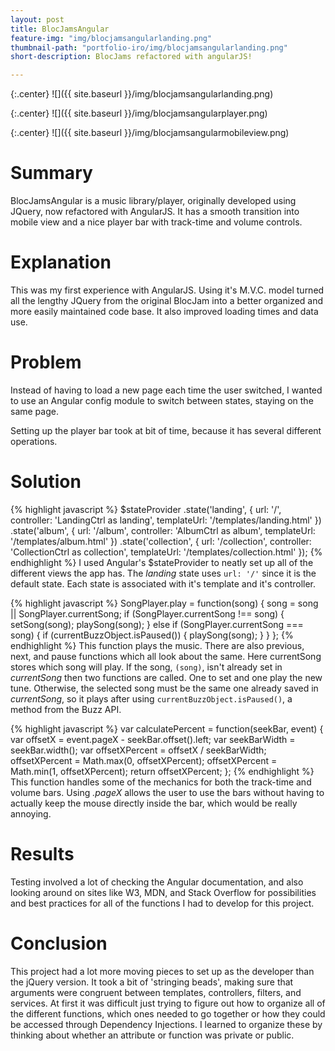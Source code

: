 ```yaml
---
layout: post
title: BlocJamsAngular
feature-img: "img/blocjamsangularlanding.png"
thumbnail-path: "portfolio-iro/img/blocjamsangularlanding.png"
short-description: BlocJams refactored with angularJS!

---
```

{:.center}
![]({{ site.baseurl }}/img/blocjamsangularlanding.png)

{:.center}
![]({{ site.baseurl }}/img/blocjamsangularplayer.png)

{:.center}
![]({{ site.baseurl }}/img/blocjamsangularmobileview.png)

# Summary
BlocJamsAngular is a music library/player, originally developed using JQuery, now refactored with AngularJS. It has a smooth transition into mobile view and a nice player bar with track-time and volume controls.
# Explanation
This was my first experience with AngularJS. Using it's M.V.C. model turned all the lengthy JQuery from the original BlocJam into a better organized and more easily maintained code base. It also improved loading times and data use.
# Problem
Instead of having to load a new page each time the user switched, I wanted to use an Angular config module to switch between states, staying on the same page.

Setting up the player bar took at bit of time, because it has several different operations.
# Solution
{% highlight javascript %}
        $stateProvider
            .state('landing', {
                url: '/',
                controller: 'LandingCtrl as landing',
                templateUrl: '/templates/landing.html'
            })
            .state('album', {
                url: '/album',
                controller: 'AlbumCtrl as album',
                templateUrl: '/templates/album.html'
            })
            .state('collection', {
                url: '/collection',
                controller: 'CollectionCtrl as collection',
                templateUrl: '/templates/collection.html'
            });
{% endhighlight %}
I used Angular's $stateProvider to neatly set up all of the different views the app has. The *landing* state uses `url: '/'` since it is the default state. Each state is associated with it's template and it's controller.

{% highlight javascript %}
SongPlayer.play = function(song) {
          song = song || SongPlayer.currentSong;
          if (SongPlayer.currentSong !== song) {
              setSong(song);
              playSong(song);
          } else if (SongPlayer.currentSong === song) {
              if (currentBuzzObject.isPaused()) {
                  playSong(song);
              }
          }
      };
{% endhighlight %}
This function plays the music. There are also previous, next, and pause functions which all look about the same. Here currentSong stores which song will play. If the song, `(song)`, isn't already set in *currentSong* then two functions are called. One to set and one play the new tune. Otherwise, the selected song must be the same one already saved in *currentSong*, so it plays after using `currentBuzzObject.isPaused()`, a method from the Buzz API.

{% highlight javascript %}
var calculatePercent = function(seekBar, event) {
          var offsetX = event.pageX - seekBar.offset().left;
          var seekBarWidth = seekBar.width();
          var offsetXPercent = offsetX / seekBarWidth;
          offsetXPercent = Math.max(0, offsetXPercent);
          offsetXPercent = Math.min(1, offsetXPercent);
          return offsetXPercent;
      };
{% endhighlight %}
This function handles some of the mechanics for both the track-time and volume bars. Using *.pageX* allows the user to use the bars without having to actually keep the mouse directly inside the bar, which would be really annoying.

# Results
Testing involved a lot of checking the Angular documentation, and also looking around on sites like W3, MDN, and Stack Overflow for possibilities and best practices for all of the functions I had to develop for this project.

# Conclusion
This project had a lot more moving pieces to set up as the developer than the jQuery version. It took a bit of 'stringing beads', making sure that arguments were congruent between templates, controllers, filters, and services. At first it was difficult just trying to figure out how to organize all of the different functions, which ones needed to go together or how they could be accessed through Dependency Injections. I learned to organize these by thinking about whether an attribute or function was private or public.
